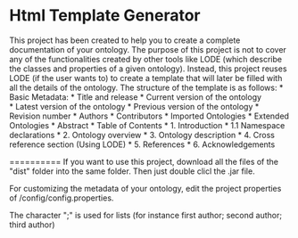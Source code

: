 Html Template Generator
===================

This project has been created to help you to create a complete documentation of your ontology.
The purpose of this project is not to cover any of the functionalities created by other tools like LODE 
(which describe the classes and properties of a given ontology). Instead, this project reuses 
LODE (if the user wants to) to create a template that will later be filled with all the details of the ontology.
The structure of the template is as follows:
	* Basic Metadata: 
		* Title and release
		* Current version of the ontology  
		* Latest version of the ontology
		* Previous version of the ontology
		* Revision number
		* Authors
		* Contributors
		* Imported Ontologies
		* Extended Ontologies
	* Abstract
	* Table of Contents
	* 1. Introduction
		* 1.1 Namespace declarations
	* 2. Ontology overview
	* 3. Ontology description
	* 4. Cross reference section (Using LODE)
	* 5. References
	* 6. Acknowledgements
	
==========
If you want to use this project, download all the files of the "dist" folder into the same folder. Then just double clicl the .jar file.

For customizing the metadata of your ontology, edit the project properties of /config/config.properties. 

The character ";" is used for lists (for instance first author; second author; third author)
	
	
